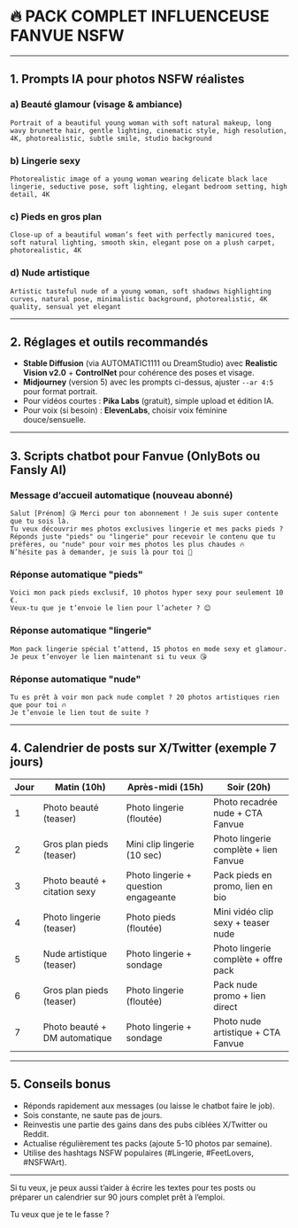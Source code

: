 
# 🔥 PACK COMPLET INFLUENCEUSE FANVUE NSFW

---

## 1. Prompts IA pour photos NSFW réalistes

### a) Beauté glamour (visage & ambiance)

```
Portrait of a beautiful young woman with soft natural makeup, long wavy brunette hair, gentle lighting, cinematic style, high resolution, 4K, photorealistic, subtle smile, studio background
```

### b) Lingerie sexy

```
Photorealistic image of a young woman wearing delicate black lace lingerie, seductive pose, soft lighting, elegant bedroom setting, high detail, 4K
```

### c) Pieds en gros plan

```
Close-up of a beautiful woman’s feet with perfectly manicured toes, soft natural lighting, smooth skin, elegant pose on a plush carpet, photorealistic, 4K
```

### d) Nude artistique

```
Artistic tasteful nude of a young woman, soft shadows highlighting curves, natural pose, minimalistic background, photorealistic, 4K quality, sensual yet elegant
```

---

## 2. Réglages et outils recommandés

- **Stable Diffusion** (via AUTOMATIC1111 ou DreamStudio) avec **Realistic Vision v2.0** + **ControlNet** pour cohérence des poses et visage.
- **Midjourney** (version 5) avec les prompts ci-dessus, ajuster `--ar 4:5` pour format portrait.
- Pour vidéos courtes : **Pika Labs** (gratuit), simple upload et édition IA.
- Pour voix (si besoin) : **ElevenLabs**, choisir voix féminine douce/sensuelle.

---

## 3. Scripts chatbot pour Fanvue (OnlyBots ou Fansly AI)

### Message d’accueil automatique (nouveau abonné)

```
Salut [Prénom] 😘 Merci pour ton abonnement ! Je suis super contente que tu sois là.  
Tu veux découvrir mes photos exclusives lingerie et mes packs pieds ?  
Réponds juste "pieds" ou "lingerie" pour recevoir le contenu que tu préfères, ou "nude" pour voir mes photos les plus chaudes 🔥  
N’hésite pas à demander, je suis là pour toi 💋
```

### Réponse automatique "pieds"

```
Voici mon pack pieds exclusif, 10 photos hyper sexy pour seulement 10 €.  
Veux-tu que je t’envoie le lien pour l’acheter ? 😊
```

### Réponse automatique "lingerie"

```
Mon pack lingerie spécial t’attend, 15 photos en mode sexy et glamour.  
Je peux t’envoyer le lien maintenant si tu veux 😘
```

### Réponse automatique "nude"

```
Tu es prêt à voir mon pack nude complet ? 20 photos artistiques rien que pour toi 🔥  
Je t’envoie le lien tout de suite ?
```

---

## 4. Calendrier de posts sur X/Twitter (exemple 7 jours)

| Jour | Matin (10h) | Après-midi (15h) | Soir (20h) |
|-------|-------------|------------------|------------|
| 1 | Photo beauté (teaser) | Photo lingerie (floutée) | Photo recadrée nude + CTA Fanvue |
| 2 | Gros plan pieds (teaser) | Mini clip lingerie (10 sec) | Photo lingerie complète + lien Fanvue |
| 3 | Photo beauté + citation sexy | Photo lingerie + question engageante | Pack pieds en promo, lien en bio |
| 4 | Photo lingerie (teaser) | Photo pieds (floutée) | Mini vidéo clip sexy + teaser nude |
| 5 | Nude artistique (teaser) | Photo lingerie + sondage | Photo lingerie complète + offre pack |
| 6 | Gros plan pieds (teaser) | Photo lingerie (floutée) | Pack nude promo + lien direct |
| 7 | Photo beauté + DM automatique | Photo lingerie + sondage | Photo nude artistique + CTA Fanvue |

---

## 5. Conseils bonus

- Réponds rapidement aux messages (ou laisse le chatbot faire le job).
- Sois constante, ne saute pas de jours.
- Reinvestis une partie des gains dans des pubs ciblées X/Twitter ou Reddit.
- Actualise régulièrement tes packs (ajoute 5-10 photos par semaine).
- Utilise des hashtags NSFW populaires (#Lingerie, #FeetLovers, #NSFWArt).

---

Si tu veux, je peux aussi t’aider à écrire les textes pour tes posts ou préparer un calendrier sur 90 jours complet prêt à l’emploi.

Tu veux que je te le fasse ?
